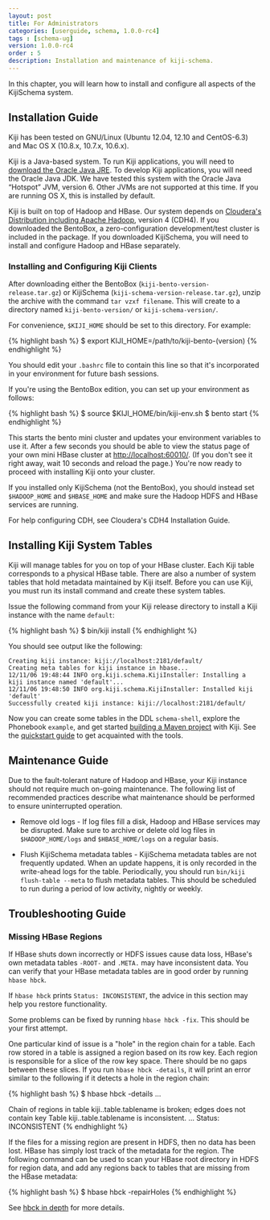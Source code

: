 ```yaml
---
layout: post
title: For Administrators
categories: [userguide, schema, 1.0.0-rc4]
tags : [schema-ug]
version: 1.0.0-rc4
order : 5
description: Installation and maintenance of kiji-schema.
---
```


In this chapter, you will learn how to install and configure all aspects
of the KijiSchema system.

## Installation Guide<a id="installation"> </a>

Kiji has been tested on GNU/Linux (Ubuntu 12.04, 12.10 and CentOS-6.3)
and Mac OS X (10.8.x, 10.7.x, 10.6.x).

Kiji is a Java-based system. To run Kiji applications, you will need to
[download the Oracle Java JRE](http://www.oracle.com/technetwork/java/javase/downloads/index.html).
To develop Kiji applications, you will
need the Oracle Java JDK. We have tested this system with the Oracle
Java “Hotspot” JVM, version 6. Other JVMs are not supported at this
time. If you are running OS X, this is installed by default.

Kiji is built on top of Hadoop and HBase. Our system depends on
[Cloudera's Distribution including Apache Hadoop](https://ccp.cloudera.com/display/SUPPORT/Downloads), version 4 (CDH4).
If you downloaded the BentoBox, a zero-configuration development/test
cluster is included in the package. If you downloaded KijiSchema, you
will need to install and configure Hadoop and HBase separately.

### Installing and Configuring Kiji Clients<a name="installingclients"> </a>

After downloading either the BentoBox
(`kiji-bento-version-release.tar.gz`) or KijiSchema
(`kiji-schema-version-release.tar.gz`), unzip the archive with the
command `tar vzxf filename`. This will create to a directory named
`kiji-bento-version/` or `kiji-schema-version/`.

For convenience, `$KIJI_HOME` should be set to this directory. For
example:

{% highlight bash %}
$ export KIJI_HOME=/path/to/kiji-bento-(version)
{% endhighlight %}

You should edit your `.bashrc` file to contain this line so that it's
incorporated in your environment for future bash sessions.

If you're using the BentoBox edition, you can set up your environment as
follows:

{% highlight bash %}
$ source $KIJI_HOME/bin/kiji-env.sh
$ bento start
{% endhighlight %}

This starts the bento mini cluster and updates your environment variables
to use it. After a few seconds you should be able to view the status
page of your own mini HBase cluster at [http://localhost:60010/](http://localhost:60010/). (If
you don't see it right away, wait 10 seconds and reload the page.)
You're now ready to proceed with installing Kiji onto your cluster.

If you installed only KijiSchema (not the BentoBox), you should instead
set `$HADOOP_HOME` and `$HBASE_HOME` and make sure the Hadoop HDFS and
HBase services are running.

For help configuring CDH, see Cloudera's CDH4 Installation Guide.

## Installing Kiji System Tables

Kiji will manage tables for you on top of your HBase cluster. Each Kiji
table corresponds to a physical HBase table. There are also a number of
system tables that hold metadata maintained by Kiji itself. Before you
can use Kiji, you must run its install command and create these system
tables.

Issue the following command from your Kiji release directory to install
a Kiji instance with the name `default`:

{% highlight bash %}
$ bin/kiji install
{% endhighlight %}

You should see output like the following:

    Creating kiji instance: kiji://localhost:2181/default/
    Creating meta tables for kiji instance in hbase...
    12/11/06 19:48:44 INFO org.kiji.schema.KijiInstaller: Installing a kiji instance named 'default'...
    12/11/06 19:48:50 INFO org.kiji.schema.KijiInstaller: Installed kiji 'default'
    Successfully created kiji instance: kiji://localhost:2181/default/

Now you can create some tables in the DDL `schema-shell`, explore the Phonebook
`example`, and get started
[building a Maven project](http://www.kiji.org/get-started-with-maven) with
Kiji. See the
[quickstart guide](http://www.kiji.org/getstarted/#Quick_Start_Guide) to get
acquainted with the tools.

## Maintenance Guide

Due to the fault-tolerant nature of Hadoop and HBase, your Kiji instance
should not require much on-going maintenance. The following list of
recommended practices describe what maintenance should be performed to
ensure uninterrupted operation.

+  Remove old logs - If log files fill a disk, Hadoop and HBase services may be
   disrupted. Make sure to archive or delete old log files in `$HADOOP_HOME/logs`
   and `$HBASE_HOME/logs` on a regular basis.

+  Flush KijiSchema metadata tables - KijiSchema metadata tables are not frequently
   updated. When an update happens, it is only recorded in the write-ahead logs
   for the table. Periodically, you should run `bin/kiji flush-table --meta` to
   flush metadata tables. This should be scheduled to run during a period of
   low activity, nightly or weekly.

## Troubleshooting Guide

### Missing HBase Regions<a name="trouble.data.access"> </a>

If HBase shuts down incorrectly or HDFS issues cause data loss, HBase's own
metadata tables `-ROOT-` and `.META.` may have inconsistent data. You can verify
that your HBase metadata tables are in good order by running `hbase hbck`.

If `hbase hbck` prints `Status: INCONSISTENT`,
the advice in this section may help you restore functionality.

Some problems can be fixed by running `hbase hbck -fix`.
This should be your first attempt.

One particular kind of issue is a "hole" in the region chain for a table.  Each
row stored in a table is assigned a region based on its row key. Each region is
responsible for a slice of the row key space.  There should be no gaps between
these slices. If you run `hbase hbck -details`, it will print an error similar
to the following if it detects a hole in the region chain:

{% highlight bash %}
$ hbase hbck -details
...

Chain of regions in table kiji..table.tablename is broken; edges does not contain key
Table kiji..table.tablename is inconsistent.
...
Status: INCONSISTENT
{% endhighlight %}

If the files for a missing region are present in HDFS, then no data has been
lost.  HBase has simply lost track of the metadata for the region.  The
following command can be used to scan your HBase root directory in HDFS for
region data, and add any regions back to tables that are missing from the HBase
metadata:

{% highlight bash %}
$ hbase hbck -repairHoles
{% endhighlight %}

See [hbck in depth](http://hbase.apache.org/book/hbck.in.depth.html) for more
details.
